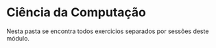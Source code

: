 # Ciência da Computação

Nesta pasta se encontra todos exercicios separados por sessões deste módulo.
